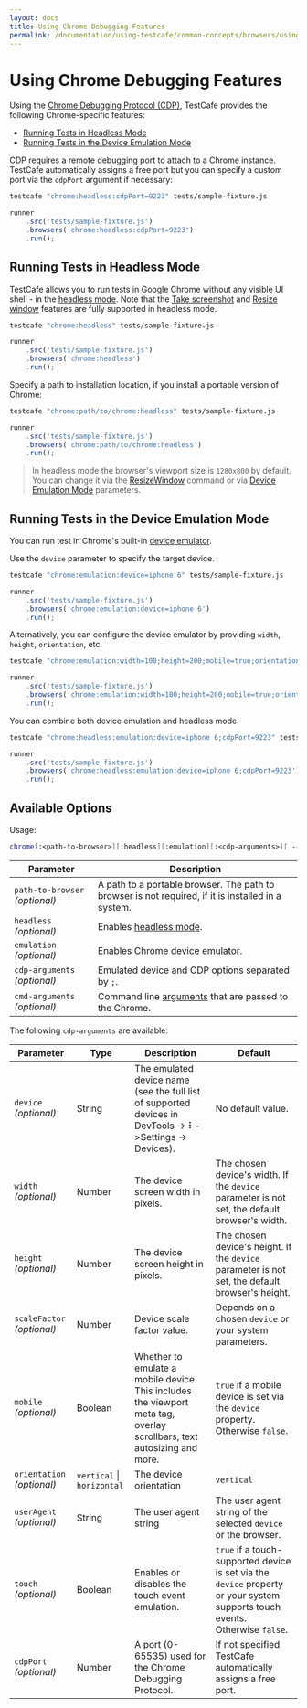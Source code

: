 ```yaml
---
layout: docs
title: Using Chrome Debugging Features
permalink: /documentation/using-testcafe/common-concepts/browsers/using-chrome-debugging-features.html
---
```

# Using Chrome Debugging Features

Using the [Chrome Debugging Protocol (CDP)](https://chromedevtools.github.io/devtools-protocol/), TestCafe provides the following Chrome-specific features:

* [Running Tests in Headless Mode](#running-tests-in-headless-mode)
* [Running Tests in the Device Emulation Mode](#running-tests-in-the-device-emulation-mode)

CDP requires a remote debugging port to attach to a Chrome instance. TestCafe automatically assigns a free port but you can specify a custom port via the `cdpPort` argument if necessary:

```sh
testcafe "chrome:headless:cdpPort=9223" tests/sample-fixture.js
```

```js
runner
    .src('tests/sample-fixture.js')
    .browsers('chrome:headless:cdpPort=9223')
    .run();
```

## Running Tests in Headless Mode

TestCafe allows you to run tests in Google Chrome without any visible UI shell - in the [headless mode](https://developers.google.com/web/updates/2017/04/headless-chrome). Note that the [Take screenshot](../../test-api/actions/take-screenshot.md) and [Resize window](../../test-api/actions/resize-window.md) features are fully supported in headless mode.

```sh
testcafe "chrome:headless" tests/sample-fixture.js
```

```js
runner
    .src('tests/sample-fixture.js')
    .browsers('chrome:headless')
    .run();
```

Specify a path to installation location, if you install a portable version of Chrome:

```sh
testcafe "chrome:path/to/chrome:headless" tests/sample-fixture.js
```

```js
runner
    .src('tests/sample-fixture.js')
    .browsers('chrome:path/to/chrome:headless')
    .run();
```

> In headless mode the browser's viewport size is `1280x800` by default. You can change it via the [ResizeWindow](../../test-api/actions/resize-window.md) command or via [Device Emulation Mode](#running-tests-in-the-device-emulation-mode) parameters.

## Running Tests in the Device Emulation Mode

You can run test in Chrome's built-in [device emulator](https://developers.google.com/web/tools/chrome-devtools/device-mode/).

Use the `device` parameter to specify the target device.

```sh
testcafe "chrome:emulation:device=iphone 6" tests/sample-fixture.js
```

```js
runner
    .src('tests/sample-fixture.js')
    .browsers('chrome:emulation:device=iphone 6')
    .run();
```

Alternatively, you can configure the device emulator by providing `width`, `height`, `orientation`, etc.

```sh
testcafe "chrome:emulation:width=100;height=200;mobile=true;orientation=vertical;touch=true" tests/sample-fixture.js
```

```js
runner
    .src('tests/sample-fixture.js')
    .browsers('chrome:emulation:width=100;height=200;mobile=true;orientation=vertical;touch=true')
    .run();
```

You can combine both device emulation and headless mode.

```sh
testcafe "chrome:headless:emulation:device=iphone 6;cdpPort=9223" tests/sample-fixture.js
```

```js
runner
    .src('tests/sample-fixture.js')
    .browsers('chrome:headless:emulation:device=iphone 6;cdpPort=9223')
    .run();
```

## Available Options

Usage:

```sh
chrome[:<path-to-browser>][:headless][:emulation][:<cdp-arguments>][ --<cmd-arguments>]
```

Parameter                       | Description
------------------------------- |  -----------------------
`path-to-browser` *(optional)*  | A path to a portable browser. The path to browser is not required, if it is installed in a system.
`headless` *(optional)*         | Enables [headless mode](https://developers.google.com/web/updates/2017/04/headless-chrome).
`emulation` *(optional)*        | Enables Chrome [device emulator](https://developers.google.com/web/tools/chrome-devtools/device-mode/).
`cdp-arguments` *(optional)*    | Emulated device and CDP options separated by `;`.
`cmd-arguments` *(optional)*    | Command line [arguments](../command-line-interface.md#starting-browser-with-arguments) that are passed to the Chrome.

The following `cdp-arguments` are available:

Parameter                      | Type   | Description             | Default
------------------------------ | ------ | ----------------------- | -------
`device` *(optional)*       | String  | The emulated device name (see the full list of supported devices in DevTools -> ⠇->Settings -> Devices). | No default value.
`width` *(optional)*        | Number  | The device screen width in pixels. | The chosen device's width. If the `device` parameter is not set, the default browser's width.
`height` *(optional)*       | Number  | The device screen height in pixels. | The chosen device's height. If the `device` parameter is not set, the default browser's height.
`scaleFactor` *(optional)*  | Number  | Device scale factor value. | Depends on a chosen `device` or your system parameters.
`mobile` *(optional)*       | Boolean | Whether to emulate a mobile device. This includes the viewport meta tag, overlay scrollbars, text autosizing and more. | `true` if a mobile device is set via the `device` property. Otherwise `false`.
`orientation` *(optional)*  | `vertical` &#124; `horizontal` | The device orientation | `vertical`
`userAgent` *(optional)*    | String  | The user agent string | The user agent string of the selected `device` or the browser.
`touch` *(optional)*        | Boolean | Enables or disables the touch event emulation. | `true` if a touch-supported device is set via the `device` property or your system supports touch events. Otherwise `false`.
`cdpPort` *(optional)*      | Number  | A port (0-65535) used for the Chrome Debugging Protocol. | If not specified TestCafe automatically assigns a free port.
